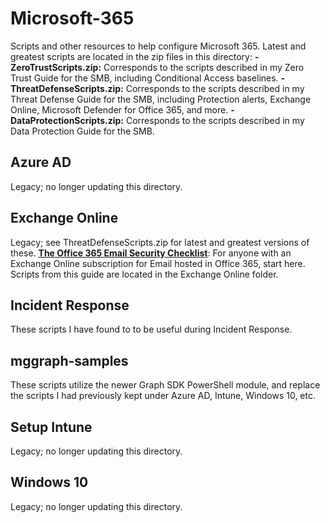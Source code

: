 # Microsoft-365
Scripts and other resources to help configure Microsoft 365. Latest and greatest scripts are located in the zip files in this directory:
<b>- ZeroTrustScripts.zip:</b> Corresponds to the scripts described in my Zero Trust Guide for the SMB, including Conditional Access baselines.
<b>- ThreatDefenseScripts.zip:</b> Corresponds to the scripts described in my Threat Defense Guide for the SMB, including Protection alerts, Exchange Online, Microsoft Defender for Office 365, and more.
<b>- DataProtectionScripts.zip:</b> Corresponds to the scripts described in my Data Protection Guide for the SMB.

## Azure AD
Legacy; no longer updating this directory. 

## Exchange Online
Legacy; see ThreatDefenseScripts.zip for latest and greatest versions of these. <a href="https://www.itpromentor.com/email-security-checklist/"> <b><u>The Office 365 Email Security Checklist</b></u></a>: For anyone with an Exchange Online subscription for Email hosted in Office 365, start here. Scripts from this guide are located in the Exchange Online folder. 

## Incident Response
These scripts I have found to to be useful during Incident Response. 

## mggraph-samples
These scripts utilize the newer Graph SDK PowerShell module, and replace the scripts I had previously kept under Azure AD, Intune, Windows 10, etc.

## Setup Intune
Legacy; no longer updating this directory. 

## Windows 10
Legacy; no longer updating this directory. 


